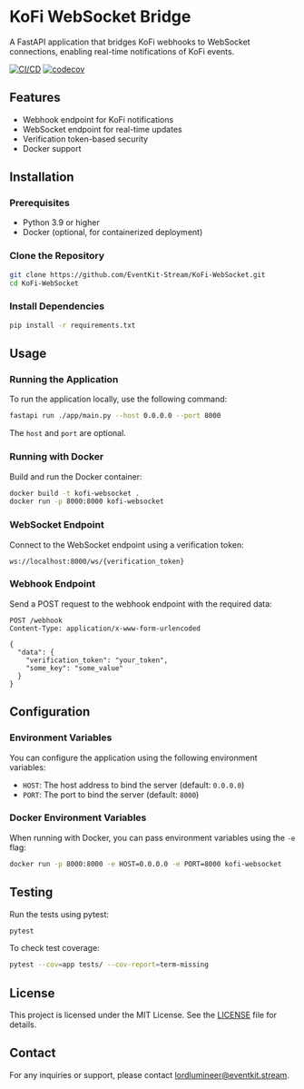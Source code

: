# KoFi WebSocket Bridge

A FastAPI application that bridges KoFi webhooks to WebSocket connections, enabling real-time notifications of KoFi events.

[![CI/CD](https://github.com/EventKit-Stream/KoFi-WebSocket/actions/workflows/publish-ghcr.yml/badge.svg?branch=master)](https://github.com/EventKit-Stream/KoFi-WebSocket/actions/workflows/publish-ghcr.yml)
[![codecov](https://codecov.io/gh/EventKit-Stream/KoFi-WebSocket/graph/badge.svg?token=6MEX17B6J5)](https://codecov.io/gh/EventKit-Stream/KoFi-WebSocket)

## Features

- Webhook endpoint for KoFi notifications
- WebSocket endpoint for real-time updates
- Verification token-based security
- Docker support

## Installation

### Prerequisites

- Python 3.9 or higher
- Docker (optional, for containerized deployment)

### Clone the Repository

```sh
git clone https://github.com/EventKit-Stream/KoFi-WebSocket.git
cd KoFi-WebSocket
```

### Install Dependencies

```sh
pip install -r requirements.txt
```

## Usage

### Running the Application

To run the application locally, use the following command:

```sh
fastapi run ./app/main.py --host 0.0.0.0 --port 8000
```

The `host` and `port` are optional.

### Running with Docker

Build and run the Docker container:

```sh
docker build -t kofi-websocket .
docker run -p 8000:8000 kofi-websocket
```

### WebSocket Endpoint

Connect to the WebSocket endpoint using a verification token:

```http
ws://localhost:8000/ws/{verification_token}
```

### Webhook Endpoint

Send a POST request to the webhook endpoint with the required data:

```http
POST /webhook
Content-Type: application/x-www-form-urlencoded

{
  "data": {
    "verification_token": "your_token",
    "some_key": "some_value"
  }
}
```

## Configuration

### Environment Variables

You can configure the application using the following environment variables:

- `HOST`: The host address to bind the server (default: `0.0.0.0`)
- `PORT`: The port to bind the server (default: `8000`)

### Docker Environment Variables

When running with Docker, you can pass environment variables using the `-e` flag:

```sh
docker run -p 8000:8000 -e HOST=0.0.0.0 -e PORT=8000 kofi-websocket
```

## Testing

Run the tests using pytest:

```sh
pytest
```

To check test coverage:

```sh
pytest --cov=app tests/ --cov-report=term-missing
```

## License

This project is licensed under the MIT License. See the [LICENSE](LICENSE) file for details.

## Contact

For any inquiries or support, please contact [lordlumineer@eventkit.stream](mailto:lordlumineer@eventkit.stream).
